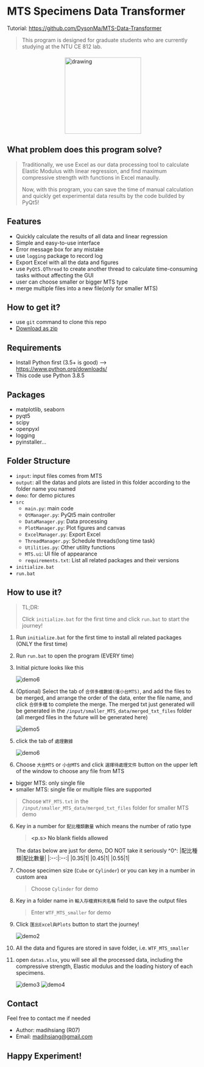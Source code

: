 # MTS Specimens Data Transformer

Tutorial: https://github.com/DysonMa/MTS-Data-Transformer

> This program is designed for graduate students who are currently studying at the NTU CE 812 lab.

<div style="display: flex; margin:20px">
<img src="./demo/demo.PNG" style="margin: auto" alt="drawing" width="200px"/>
</div>

## What problem does this program solve?

> Traditionally, we use Excel as our data processing tool to calculate Elastic Modulus with linear regression, and find maximum compressive strength with functions in Excel manaully.
>
> Now, with this program, you can save the time of manual calculation and quickly get experimental data results by the code builded by PyQt5!

## Features

- Quickly calculate the results of all data and linear regression
- Simple and easy-to-use interface
- Error message box for any mistake
- use `logging` package to record log
- Export Excel with all the data and figures
- use `PyQt5.QThread` to create another thread to calculate time-consuming tasks without affecting the GUI
- user can choose smaller or bigger MTS type
- merge multiple files into a new file(only for smaller MTS)

## How to get it?

- use `git` command to clone this repo
- [Download as zip](https://github.com/DysonMa/MTS-Data-Transformer/archive/refs/heads/main.zip)

## Requirements

- Install Python first (3.5+ is good) --> https://www.python.org/downloads/
- This code use Python 3.8.5

## Packages

- matplotlib, seaborn
- pyqt5
- scipy
- openpyxl
- logging
- pyinstaller...

## Folder Structure

- `input`: input files comes from MTS
- `output`: all the datas and plots are listed in this folder according to the folder name you named
- `demo`: for demo pictures
- `src`
  - `main.py`: main code
  - `QtManager.py`: PyQt5 main controller
  - `DataManager.py`: Data processing
  - `PlotManager.py`: Plot figures and canvas
  - `ExcelManager.py`: Export Excel
  - `ThreadManager.py`: Schedule threads(long time
    task)
  - `Utilities.py`: Other utility functions
  - `MTS.ui`: UI file of appearance
  - `requirements.txt`: List all related packages and their versions
- `initialize.bat`
- `run.bat`

## How to use it?

> TL;DR:
>
> Click `initialize.bat` for the first time and click `run.bat` to start the journey!

1. Run `initialize.bat` for the first time to install all related packages (ONLY the first time)
2. Run `run.bat` to open the program (EVERY time)
3. Initial picture looks like this

   ![demo6](./demo/demo6.PNG)

4. (Optional) Select the tab of `合併多檔數據(僅小台MTS)`, and add the files to be merged, and arrange the order of the data, enter the file name, and click `合併多檔` to complete the merge. The merged txt just generated will be generated in the `/input/smaller_MTS_data/merged_txt_files` folder (all merged files in the future will be generated here)

    ![demo5](./demo/demo5.PNG)

5. click the tab of `處理數據`

    ![demo6](./demo/demo6.PNG)

5. Choose `大台MTS` or `小台MTS` and click `選擇待處理文件` button on the upper left of the window to choose any file from MTS

  - bigger MTS: only single file
  - smaller MTS: single file or multiple files are supported

   > Choose `WTF_MTS.txt` in the `/input/smaller_MTS_data/merged_txt_files` folder for smaller MTS demo

6. Key in a number for `配比種類數量` which means the number of ratio type

   > **<p.s> No blank fields allowed**

   The datas below are just for demo, DO NOT take it seriously ^0^:
   |配比種類|配比數量|
   |:--:|:--:|
   |0.35|1|
   |0.45|1|
   |0.55|1|

7. Choose specimen size (`Cube` or `Cylinder`) or you can key in a number in custom area

   > Choose `Cylinder` for demo

8. Key in a folder name in `輸入存檔資料夾名稱` field to save the output files

   > Enter `WTF_MTS_smaller` for demo

9. Click `匯出Excel與Plots` button to start the journey!

   ![demo2](./demo/demo2.PNG)

10. All the data and figures are stored in save folder, i.e. `WTF_MTS_smaller`

11. open `datas.xlsx`, you will see all the processed data, including the compressive strength, Elastic modulus and the loading history of each specimens.

    ![demo3](./demo/demo3.PNG)
    ![demo4](./demo/demo4.PNG)

## Contact

Feel free to contact me if needed

- Author: madihsiang (R07)
- Email: madihsiang@gmail.com

## Happy Experiment!
